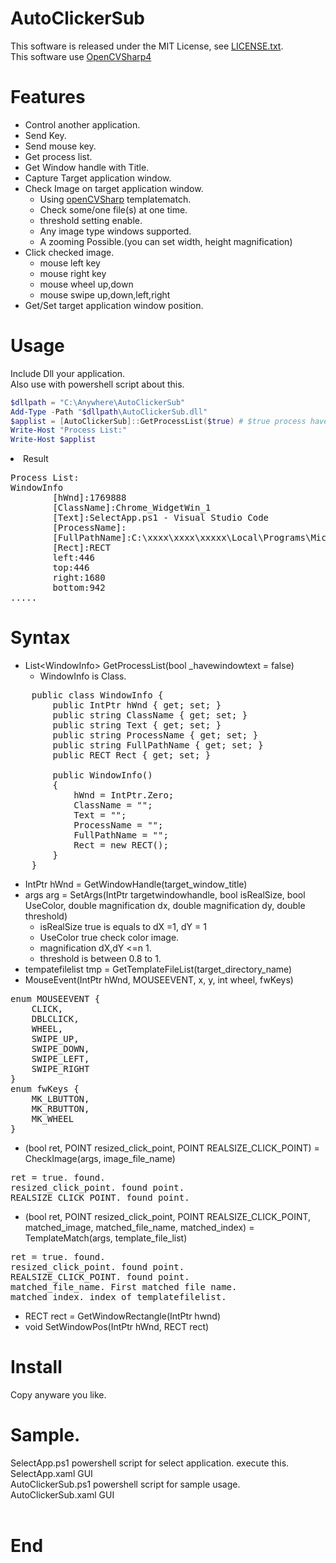 # AutoClickerSub

This software is released under the MIT License, see [LICENSE.txt](https://github.com/rhanda-dev/AutoClickerSub/blob/master/LICENSE.txt).<br>
This software use [OpenCVSharp4](https://github.com/shimat/opencvsharp)


# Features
- Control another application.
- Send Key.
- Send mouse key.
- Get process list.
- Get Window handle with Title.
- Capture Target application window.
- Check Image on target application window.
    - Using [openCVSharp](https://github.com/shimat/opencvsharp) templatematch.
    - Check some/one file(s) at one time.
    - threshold setting enable.
    - Any image type windows supported.
    - A zooming  Possible.(you can set width, height magnification)
- Click checked image.
    - mouse left key
    - mouse right key
    - mouse wheel up,down
    - mouse swipe up,down,left,right
- Get/Set target application window position.

# Usage

Include Dll your application.<br>
Also use with powershell script about this. <br>

```powershell:sample.ps1
$dllpath = "C:\Anywhere\AutoClickerSub"
Add-Type -Path "$dllpath\AutoClickerSub.dll"
$applist = [AutoClickerSub]::GetProcessList($true) # $true process have WindowText only.
Write-Host "Process List:"
Write-Host $applist
```

<li>Result</li>
<pre>
Process List:
WindowInfo
        [hWnd]:1769888
        [ClassName]:Chrome_WidgetWin_1
        [Text]:SelectApp.ps1 - Visual Studio Code
        [ProcessName]:
        [FullPathName]:C:\xxxx\xxxx\xxxxx\Local\Programs\Microsoft VS Code\Code.exe
        [Rect]:RECT
        left:446
        top:446
        right:1680
        bottom:942
.....
</pre>

# Syntax

- List\<WindowInfo\> GetProcessList(bool _havewindowtext = false)
    - WindowInfo is Class.
<pre>
	public class WindowInfo {
		public IntPtr hWnd { get; set; }
		public string ClassName { get; set; }
		public string Text { get; set; }
		public string ProcessName { get; set; }
		public string FullPathName { get; set; }
		public RECT Rect { get; set; }

		public WindowInfo()
		{
			hWnd = IntPtr.Zero;
			ClassName = "";
			Text = "";
			ProcessName = "";
			FullPathName = "";
			Rect = new RECT();
		}
	}
</pre>
- IntPtr hWnd = GetWindowHandle(target_window_title)
- args arg = SetArgs(IntPtr targetwindowhandle, bool isRealSize, bool UseColor, double magnification dx, double magnification dy, double threshold)
    - isRealSize  true is equals to dX =1, dY = 1
    - UseColor true check color image.
    - magnification dX,dY <=n 1.
    - threshold is between 0.8 to 1.
- tempatefilelist tmp = GetTemplateFileList(target_directory_name)
- MouseEvent(IntPtr hWnd, MOUSEEVENT, x, y, int wheel, fwKeys)
<pre>
enum MOUSEEVENT {
	CLICK,
	DBLCLICK,
	WHEEL,
	SWIPE_UP,
	SWIPE_DOWN,
	SWIPE_LEFT,
	SWIPE_RIGHT
}
enum fwKeys {
	MK_LBUTTON,
	MK_RBUTTON,
	MK_WHEEL
}
</pre>

- (bool ret, POINT resized_click_point, POINT REALSIZE_CLICK_POINT) = CheckImage(args, image_file_name)
<pre>
ret = true. found.
resized_click_point. found point.
REALSIZE_CLICK_POINT. found point.
</pre>
- (bool ret, POINT resized_click_point, POINT REALSIZE_CLICK_POINT, matched_image, matched_file_name, matched_index) = TemplateMatch(args, template_file_list)
<pre>
ret = true. found.
resized_click_point. found point.
REALSIZE_CLICK_POINT. found point.
matched_file_name. First matched file name.
matched_index. index of templatefilelist.
</pre>
- RECT rect = GetWindowRectangle(IntPtr hwnd)
- void SetWindowPos(IntPtr hWnd, RECT rect)

# Install

Copy anyware you like.
# Sample.
SelectApp.ps1 powershell script for select application. execute this.<br>
SelectApp.xaml GUI<br>
AutoClickerSub.ps1 powershell script for sample usage.<br>
AutoClickerSub.xaml GUI<br>
<br>
# End
